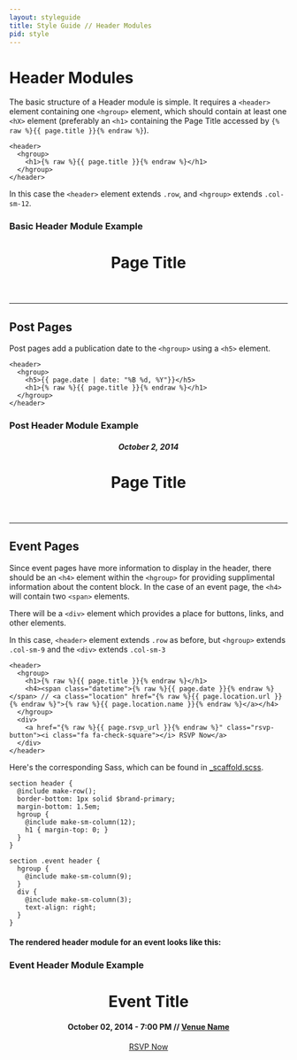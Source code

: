 ```yaml
---
layout: styleguide
title: Style Guide // Header Modules
pid: style
---
```


# Header Modules

The basic structure of a Header module is simple. It requires a `<header>` element containing one `<hgroup>` element, which should contain at least one `<hX>` element (preferably an `<h1>` containing the Page Title accessed by `{% raw %}{{ page.title }}{% endraw %}`).

```
<header>
  <hgroup>
    <h1>{% raw %}{{ page.title }}{% endraw %}</h1>
  </hgroup>
</header>
```

In this case the `<header>` element extends `.row`, and `<hgroup>` extends `.col-sm-12`.

<div class="panel panel-default">
  <div class="panel-heading">
    <h3 class="panel-title">Basic Header Module Example</h3>
  </div>
  <div class="panel-body post">
    <header>
      <hgroup>
        <h1>Page Title</h1>
      </hgroup>
    </header>
  </div>
</div>

----

## Post Pages

Post pages add a publication date to the `<hgroup>` using a `<h5>` element.

```
<header>
  <hgroup>
    <h5>{{ page.date | date: "%B %d, %Y"}}</h5>
    <h1>{% raw %}{{ page.title }}{% endraw %}</h1>
  </hgroup>
</header>
```

<div class="panel panel-default">
  <div class="panel-heading">
    <h3 class="panel-title">Post Header Module Example</h3>
  </div>
  <div class="panel-body post">
    <header>
      <hgroup>
        <h5>October 2, 2014</h5>
        <h1>Page Title</h1>
      </hgroup>
    </header>
  </div>
</div>

----

## Event Pages
Since event pages have more information to display in the header, there should be an `<h4>` element within the `<hgroup>` for providing supplimental information about the content block. In the case of an event page, the `<h4>` will contain two `<span>` elements.

There will be a `<div>` element which provides a place for buttons, links, and other elements.

In this case, `<header>` element extends `.row` as before, but `<hgroup>` extends `.col-sm-9` and the `<div>` extends `.col-sm-3`

```
<header>
  <hgroup>
    <h1>{% raw %}{{ page.title }}{% endraw %}</h1>
    <h4><span class="datetime">{% raw %}{{ page.date }}{% endraw %}</span> // <a class="location" href="{% raw %}{{ page.location.url }}{% endraw %}">{% raw %}{{ page.location.name }}{% endraw %}</a></h4>
  </hgroup>
  <div>
    <a href="{% raw %}{{ page.rsvp_url }}{% endraw %}" class="rsvp-button"><i class="fa fa-check-square"></i> RSVP Now</a>
  </div>
</header>
```

Here's the corresponding Sass, which can be found in [_scaffold.scss](https://github.com/AWDG/awdg.org/blob/master/_sass/_scaffold.scss).

```
section header {
  @include make-row();
  border-bottom: 1px solid $brand-primary;
  margin-bottom: 1.5em;
  hgroup {
    @include make-sm-column(12);
    h1 { margin-top: 0; }
  }
}

section .event header {
  hgroup {
    @include make-sm-column(9);
  }
  div {
    @include make-sm-column(3);
    text-align: right;
  }
}
```

#### The rendered header module for an event looks like this:
<div class="panel panel-default">
  <div class="panel-heading">
    <h3 class="panel-title">Event Header Module Example</h3>
  </div>
  <div class="panel-body event">
    <header>
      <hgroup>
        <h1>Event Title</h1>
        <h4><span class="datetime">October 02, 2014 - 7:00 PM</span> // <a class="location" href="#">Venue Name</a></h4>
      </hgroup>
      <div>
        <a href="#" class="rsvp-button"><i class="fa fa-check-square"></i> RSVP Now</a>
      </div>
    </header>
  </div>
</div>